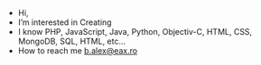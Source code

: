 - Hi,
- I’m interested in Creating
- I know PHP, JavaScript, Java, Python, Objectiv-C, HTML, CSS, MongoDB, SQL, HTML, etc...
- How to reach me b.alex@eax.ro
